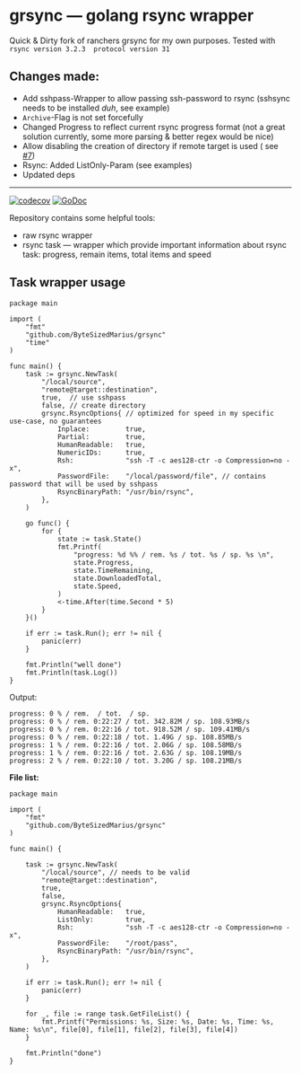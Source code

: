 # grsync — golang rsync wrapper

Quick & Dirty fork of ranchers grsync for my own purposes.
Tested with `rsync version 3.2.3  protocol version 31`

## Changes made:

- Add sshpass-Wrapper to allow passing ssh-password to rsync (sshsync needs to be installed _duh_, see example)
- `Archive`-Flag is not set forcefully
- Changed Progress to reflect current rsync progress format (not a great solution currently, some more parsing & better
  regex would be nice)
- Allow disabling the creation of directory if remote target is used (
  see [#7](https://github.com/zloylos/grsync/issues/7))
- Rsync: Added ListOnly-Param (see examples)
- Updated deps

----

[![codecov](https://codecov.io/gh/zloylos/grsync/branch/master/graph/badge.svg)](https://codecov.io/gh/zloylos/grsync)
[![GoDoc](https://godoc.org/github.com/zloylos/grsync?status.svg)](https://godoc.org/github.com/zloylos/grsync)

Repository contains some helpful tools:

- raw rsync wrapper
- rsync task — wrapper which provide important information about rsync task: progress, remain items, total items and
  speed

## Task wrapper usage

```golang
package main

import (
	"fmt"
	"github.com/ByteSizedMarius/grsync"
	"time"
)

func main() {
	task := grsync.NewTask(
		"/local/source",
		"remote@target::destination",
		true,  // use sshpass
		false, // create directory
		grsync.RsyncOptions{ // optimized for speed in my specific use-case, no guarantees
			Inplace:         true,
			Partial:         true,
			HumanReadable:   true,
			NumericIDs:      true,
			Rsh:             "ssh -T -c aes128-ctr -o Compression=no -x",
			PasswordFile:    "/local/password/file", // contains password that will be used by sshpass
			RsyncBinaryPath: "/usr/bin/rsync",
		},
	)

	go func() {
		for {
			state := task.State()
			fmt.Printf(
				"progress: %d %% / rem. %s / tot. %s / sp. %s \n",
				state.Progress,
				state.TimeRemaining,
				state.DownloadedTotal,
				state.Speed,
			)
			<-time.After(time.Second * 5)
		}
	}()

	if err := task.Run(); err != nil {
		panic(err)
	}

	fmt.Println("well done")
	fmt.Println(task.Log())
}
```

Output:

```
progress: 0 % / rem.  / tot.  / sp.  
progress: 0 % / rem. 0:22:27 / tot. 342.82M / sp. 108.93MB/s 
progress: 0 % / rem. 0:22:16 / tot. 918.52M / sp. 109.41MB/s 
progress: 0 % / rem. 0:22:18 / tot. 1.49G / sp. 108.85MB/s 
progress: 1 % / rem. 0:22:16 / tot. 2.06G / sp. 108.58MB/s 
progress: 1 % / rem. 0:22:16 / tot. 2.63G / sp. 108.19MB/s 
progress: 2 % / rem. 0:22:10 / tot. 3.20G / sp. 108.21MB/s 
```

**File list:**

```golang
package main

import (
	"fmt"
	"github.com/ByteSizedMarius/grsync"
)

func main() {

	task := grsync.NewTask(
		"/local/source", // needs to be valid
		"remote@target::destination",
		true,
		false,
		grsync.RsyncOptions{
			HumanReadable:   true,
			ListOnly:        true,
			Rsh:             "ssh -T -c aes128-ctr -o Compression=no -x",
			PasswordFile:    "/root/pass",
			RsyncBinaryPath: "/usr/bin/rsync",
		},
	)

	if err := task.Run(); err != nil {
		panic(err)
	}

	for _, file := range task.GetFileList() {
		fmt.Printf("Permissions: %s, Size: %s, Date: %s, Time: %s, Name: %s\n", file[0], file[1], file[2], file[3], file[4])
	}

	fmt.Println("done")
}

```